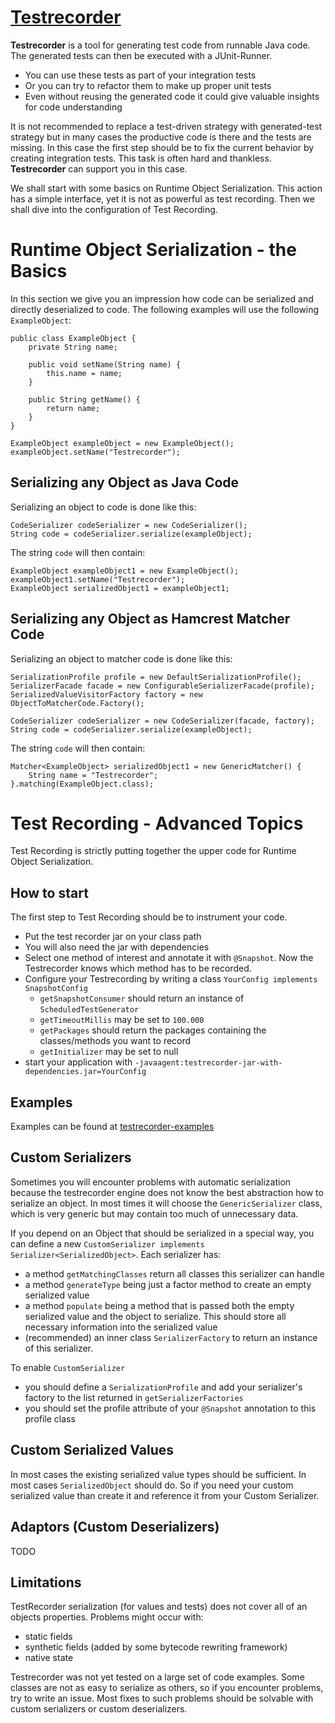[Testrecorder](http://testrecorder.amygdalum.net/)
============

__Testrecorder__ is a tool for generating test code from runnable Java code. The generated tests can then be executed with a JUnit-Runner.

* You can use these tests as part of your integration tests
* Or you can try to refactor them to make up proper unit tests
* Even without reusing the generated code it could give valuable insights for code understanding

It is not recommended to replace a test-driven strategy with generated-test strategy but in many cases the productive code is there and the tests are missing. In this case the first step should be to fix the current behavior by creating integration tests. This task is often hard and thankless. __Testrecorder__ can support you in this case.

We shall start with some basics on Runtime Object Serialization. This action has a simple interface, yet it is not as powerful as test recording. Then we shall dive into the configuration of Test Recording.

Runtime Object Serialization - the Basics
=========================================

In this section we give you an impression how code can be serialized and directly deserialized to code. The following examples will use the following `ExampleObject`:

    public class ExampleObject {
        private String name;
    
        public void setName(String name) {
            this.name = name;
        }
    
        public String getName() {
            return name;
        }
    }

    ExampleObject exampleObject = new ExampleObject();
    exampleObject.setName("Testrecorder");

Serializing any Object as Java Code
-----------------------------------
Serializing an object to code is done like this:

	CodeSerializer codeSerializer = new CodeSerializer();
	String code = codeSerializer.serialize(exampleObject);

The string `code` will then contain:

	ExampleObject exampleObject1 = new ExampleObject();
	exampleObject1.setName("Testrecorder");
	ExampleObject serializedObject1 = exampleObject1;


Serializing any Object as Hamcrest Matcher Code
-----------------------------------------------
Serializing an object to matcher code  is done like this:

	SerializationProfile profile = new DefaultSerializationProfile();
	SerializerFacade facade = new ConfigurableSerializerFacade(profile);
	SerializedValueVisitorFactory factory = new ObjectToMatcherCode.Factory();
					
	CodeSerializer codeSerializer = new CodeSerializer(facade, factory);
	String code = codeSerializer.serialize(exampleObject);

The string `code` will then contain:

	Matcher<ExampleObject> serializedObject1 = new GenericMatcher() {
        String name = "Testrecorder";
    }.matching(ExampleObject.class);

Test Recording - Advanced Topics
================================

Test Recording is strictly putting together the upper code for Runtime Object Serialization. 

How to start
------------
The first step to Test Recording should be to instrument your code.

- Put the test recorder jar on your class path
- You will also need the jar with dependencies
- Select one method of interest and annotate it with `@Snapshot`. Now the Testrecorder knows which method has to be recorded.
- Configure your Testrecording by writing a class `YourConfig implements SnapshotConfig`
  - `getSnapshotConsumer` should return an instance of `ScheduledTestGenerator`
  - `getTimeoutMillis` may be set to `100.000`
  - `getPackages` should return the packages containing the classes/methods you want to record
  - `getInitializer` may be set to null 
- start your application with `-javaagent:testrecorder-jar-with-dependencies.jar=YourConfig`

Examples
--------
Examples can be found at [testrecorder-examples](https://github.com/almondtools/testrecorder-examples)

Custom Serializers
------------------
Sometimes you will encounter problems with automatic serialization because the testrecorder engine does not know the best abstraction how to serialize an object. In most times it will choose the `GenericSerializer` class, which is very generic but may contain too much of unnecessary data.

If you depend on an Object that should be serialized in a special way, you can define a new `CustomSerializer implements Serializer<SerializedObject>`. Each serializer has:
- a method `getMatchingClasses` return all classes this serializer can handle
- a method `generateType` being just a factor method to create an empty serialized value
- a method `populate` being a method that is passed both the empty serialized value and the object to serialize. This should store all necessary information into the serialized value
- (recommended) an inner class `SerializerFactory` to return an instance of this serializer. 

To enable `CustomSerializer` 
- you should define a `SerializationProfile` and add your serializer's factory to the list returned in `getSerializerFactories`
- you should set the profile attribute of your `@Snapshot` annotation to this profile class 


Custom Serialized Values
------------------------
In most cases the existing serialized value types should be sufficient. In most cases `SerializedObject` should do. So if you need your custom serialized value than create it and reference it from your Custom Serializer.

Adaptors (Custom Deserializers) 
-------------------------------
TODO

Limitations
-----------
TestRecorder serialization (for values and tests) does not cover all of an objects properties. Problems might occur with:
- static fields
- synthetic fields (added by some bytecode rewriting framework)
- native state

Testrecorder was not yet tested on a large set of code examples. Some classes are not as easy to serialize as others, so if you encounter problems, try to write an issue. Most fixes to such problems should be solvable with custom serializers or custom deserializers. 

